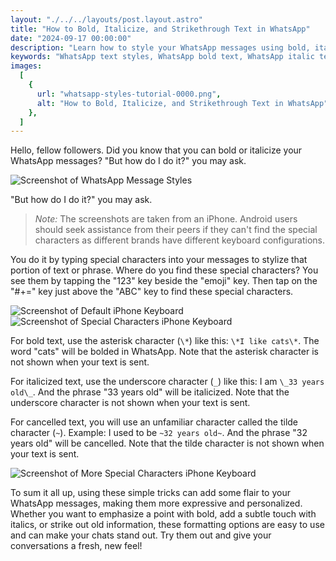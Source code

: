 ```yaml
---
layout: "./../../layouts/post.layout.astro"
title: "How to Bold, Italicize, and Strikethrough Text in WhatsApp"
date: "2024-09-17 00:00:00"
description: "Learn how to style your WhatsApp messages using bold, italic, or strikethrough text by typing special characters. A quick guide with simple steps to enhance your messaging."
keywords: "WhatsApp text styles, WhatsApp bold text, WhatsApp italic text, strikethrough in WhatsApp, format WhatsApp messages, WhatsApp special characters, WhatsApp formatting guide, bold in WhatsApp, italicize WhatsApp text, iPhone WhatsApp tips, Android WhatsApp formatting"
images:
  [
    {
      url: "whatsapp-styles-tutorial-0000.png",
      alt: "How to Bold, Italicize, and Strikethrough Text in WhatsApp",
    },
  ]
---
```


Hello, fellow followers. Did you know that you can bold or italicize your WhatsApp messages? "But how do I do it?" you may ask.

![Screenshot of WhatsApp Message Styles](/screenshots/posts/whatsapp-styles-tutorial-0007.png)

"But how do I do it?" you may ask.

> _Note:_ The screenshots are taken from an iPhone. Android users should seek assistance from their peers if they can't find the special characters as different brands have different keyboard configurations.

You do it by typing special characters into your messages to stylize that portion of text or phrase. Where do you find these special characters? You see them by tapping the "123" key beside the "emoji" key. Then tap on the "#+=" key just above the "ABC" key to find these special characters.

![Screenshot of Default iPhone Keyboard](/screenshots/posts/whatsapp-styles-tutorial-0008.png)
![Screenshot of Special Characters iPhone Keyboard](/screenshots/posts/whatsapp-styles-tutorial-0009.png)

For bold text, use the asterisk character (`\*`) like this: `\*I like cats\*`. The word "cats" will be bolded in WhatsApp. Note that the asterisk character is not shown when your text is sent.

For italicized text, use the underscore character (`_`) like this: I am `\_33 years old\_`. And the phrase "33 years old" will be italicized. Note that the underscore character is not shown when your text is sent.

For cancelled text, you will use an unfamiliar character called the tilde character (`~`). Example: I used to be `~32 years old~`. And the phrase "32 years old" will be cancelled. Note that the tilde character is not shown when your text is sent.

![Screenshot of More Special Characters iPhone Keyboard](/screenshots/posts/whatsapp-styles-tutorial-0010.png)

To sum it all up, using these simple tricks can add some flair to your WhatsApp messages, making them more expressive and personalized. Whether you want to emphasize a point with bold, add a subtle touch with italics, or strike out old information, these formatting options are easy to use and can make your chats stand out. Try them out and give your conversations a fresh, new feel!
